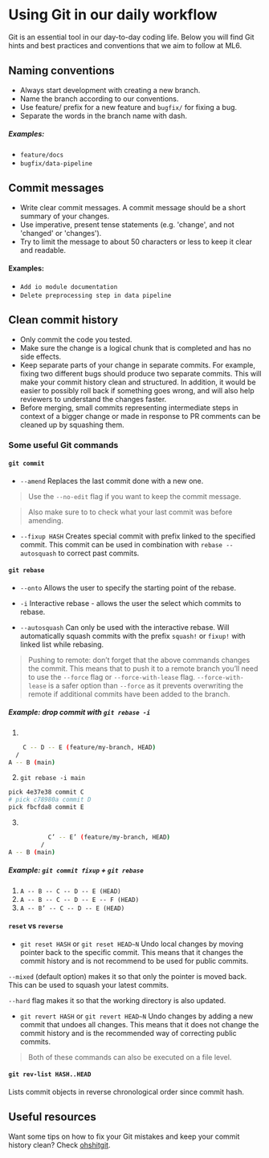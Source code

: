 # Using Git in our daily workflow

Git is an essential tool in our day-to-day coding life. Below you will find Git hints and best 
practices and conventions that we aim to follow at ML6.


## Naming conventions

* Always start development with creating a new branch.
* Name the branch according to our conventions.
* Use feature/ prefix for a new feature and `bugfix/` for fixing a bug.
* Separate the words in the branch name with dash.

##### Examples:

* `feature/docs`
* `bugfix/data-pipeline`


## Commit messages

* Write clear commit messages. A commit message should be a short summary of your changes.
* Use imperative, present tense statements (e.g. 'change', and not 
'changed' or 'changes').
* Try to limit the message to about 50 characters or less to keep it clear and readable.

#### Examples:

* `Add io module documentation`
* `Delete preprocessing step in data pipeline`


## Clean commit history

* Only commit the code you tested.
* Make sure the change is a logical chunk that is completed and has no side effects.
* Keep separate parts of your change in separate commits. For example, fixing two different bugs 
should produce two separate commits. This will make your commit history clean and structured. 
In addition, it would be easier to possibly roll back if something goes wrong, and will also help 
reviewers to understand the changes faster.
* Before merging, small commits representing intermediate steps in context of a bigger change or 
made in response to PR comments can be cleaned up by squashing them.

### Some useful Git commands

#### `git commit`

* `--amend`
Replaces the last commit done with a new one.

> Use the `--no-edit` flag if you want to keep the commit message.

> Also make sure to to check what your last commit was before amending.

* `--fixup HASH`
Creates special commit with prefix linked to the specified commit. This commit can be used in 
combination with `rebase --autosquash` to correct past commits. 

#### `git rebase`

* `--onto`
Allows the user to specify the starting point of the rebase.

* `-i`
Interactive rebase - allows the user the select which commits to rebase.

* `--autosquash`
Can only be used with the interactive rebase. Will automatically squash commits with the prefix 
`squash!` or `fixup!` with linked list while rebasing.

> Pushing to remote: don’t forget that the above commands changes the commit. This means that to push 
it to a remote branch you’ll need to use the `--force` flag or `--force-with-lease` flag.
`--force-with-lease` is a safer option than `--force` as it prevents overwriting the remote if 
additional commits have been added to the branch.

##### Example: drop commit with `git rebase -i`
1.
```bash
    C -- D -- E (feature/my-branch, HEAD)
  /
A -- B (main)
```

2. `git rebase -i main`

```bash
pick 4e37e38 commit C
# pick c78980a commit D
pick fbcfda8 commit E
```

3.
```bash
           C’ -- E’ (feature/my-branch, HEAD)
         / 
A -- B (main)

```

##### Example: `git commit fixup` + `git rebase`
1. `A -- B -- C -- D -- E (HEAD)`
2. `A -- B -- C -- D -- E -- F (HEAD)`
3. `A -- B’ -- C -- D -- E (HEAD)`

#### `reset` vs `reverse`

* `git reset HASH` or `git reset HEAD~N`
Undo local changes by moving pointer back to the specific commit. This means that it changes the 
commit history and is not recommend to be used for public commits.

`--mixed` (default option) makes it so that only the pointer is moved back. This can be used to 
squash your latest commits.

`--hard` flag makes it so that the working directory is also updated.

* `git revert HASH` or `git revert HEAD~N`
Undo changes by adding a new commit that undoes all changes. This means that it does not change the 
commit history and is the recommended way of correcting public commits.

> Both of these commands can also be executed on a file level.

#### `git rev-list HASH..HEAD`

Lists commit objects in reverse chronological order since commit hash. 


## Useful resources

Want some tips on how to fix your Git mistakes and keep your commit history clean? 
Check [ohshitgit](https://ohshitgit.com).
